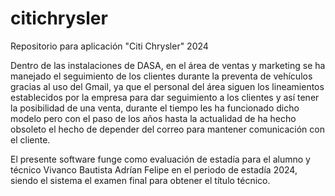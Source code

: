 # citichrysler
Repositorio para aplicación "Citi Chrysler" 2024


Dentro de las instalaciones de DASA, en el área de ventas y marketing se ha manejado el seguimiento de los clientes durante la preventa de vehículos gracias al uso del Gmail, ya que el personal del área siguen los lineamientos establecidos por la empresa para dar seguimiento a los clientes y así tener la posibilidad de una venta, durante el tiempo les ha funcionado dicho modelo pero con el paso de los años hasta la actualidad de ha hecho obsoleto el hecho de depender del correo para mantener comunicación con el cliente. 

El presente software funge como evaluación de estadía para el alumno y técnico Vivanco Bautista Adrían Felipe en el periodo de estadía 2024, siendo el sistema el examen final para obtener el título técnico.
